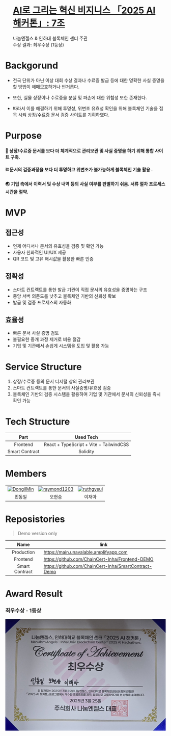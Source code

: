 <div>
  <ul style="list-style: none">
    <summary><h1><a href="https://github.com/ChainCert-Inha">AI로 그리는 혁신 비지니스 「2025 AI 해커톤」: 7조</a></h1>
      <p>나눔엔젤스 & 인하대 블록체인 센터 주관<br/>수상 결과: 최우수상 (1등상)</p>
    </summary>
  </ul>
</div>

# Backgorund
- 전국 단위가 아닌 이상 대회 수상 결과나 수료증 발급 등에 대한 명확한 사실 증명을 할 방법이 애매모호하거나 번거롭다.

- 또한, 실물 상장이나 수료증을 분실 및 파손에 대한 위험성 또한 존재한다.

- 따라서 이를 해결하기 위해 투명성, 위변조 유효성 확인을 위해 블록체인 기술을 접목 시켜 상장/수료증 문서 검증 사이트를 기획하였다.

# Purpose
#### 🤔 상장/수료증 문서를 보다 더 체계적으로 관리보관 및 사실 증명을 하기 위해 통합 사이트 구축.<br/>
#### ⛓️ 문서의 검증과정을 보다 더 투명하고 위변조가 불가능하게 블록체인 기술 활용 .<br/>
#### 🌏 기업 측에서 이력서 및 수상 내역 등의 사실 여부를 판별하기 쉬움. 서류 절차 프로세스 시간을 절약.

# MVP
## 접근성
- 언제 어디서나 문서의 유효성을 검증 및 확인 가능
- 사용자 친화적인 UI/UX 제공
- QR 코드 및 고유 해시값을 활용한 빠른 인증
## 정확성
- 스마트 컨트렉트를 통한 발급 기관이 직접 문서의 유효성을 증명하는 구조
- 중앙 서버 의존도를 낮추고 블록체인 기반의 신뢰성 확보
- 발급 및 검증 프로세스의 자동화
## 효율성
- 빠른 문서 사실 증명 검토
- 불필요한 중개 과정 제거로 비용 절감
- 기업 및 기관에서 손쉽게 시스템을 도입 및 활용 가능
# Service Structure
1. 상장/수료증 등의 문서 디지털 상의 관리보관
2. 스마트 컨트렉트를 통한 문서의 사실증명/유효성 검증
3. 블록체인 기반의 검증 시스템을 활용하여 기업 및 기관에서 문서의 신뢰성을 즉시 확인 가능

# Tech Structure
|      Part       |                 Used Tech                 |
|:---------------:|:-----------------------------------------:|
|    Frontend     |  React + TypeScript + Vite + TailwindCSS  |
| Smart Contract  |                 Solidity                  |

# Members
<table>
      <tr>
        <td><a href="https://github.com/DongilMin"><img width="150" height="150" align="center" alt="DongilMin" src="https://avatars.githubusercontent.com/DongilMin"></a></td>
        <td><a href="https://github.com/raymond1203"><img width="150" height="150" align="center" alt="raymond1203" src="https://avatars.githubusercontent.com/raymond1203"></a></td>
        <td><a href="https://github.com/Ruthgyeul"><img width="150" height="150" align="center" alt="ruthgyeul" src="https://avatars.githubusercontent.com/ruthgyeul"></a></td>
      </tr>
      <tr>
        <td align="center">민동일</td>
        <td align="center">오현승</td>
        <td align="center">이재아</td>
      </tr>
</table>

# Reposistories
> Demo version only

|      Name       | link                                                 |
|:---------------:|------------------------------------------------------|
|   Production    | https://main.unavalable.amplifyapp.com               |
|    Frontend     | https://github.com/ChainCert-Inha/Frontend-DEMO      |
| Smart Contract  | https://github.com/ChainCert-Inha/SmartContract-Demo |

# Award Result
### 최우수상 - 1등상
<img width=auto height=auto max-width=300px max-height=300px align="center" alt="Award" src="https://github.com/ChainCert-Inha/.github/blob/main/Award.jpeg">


